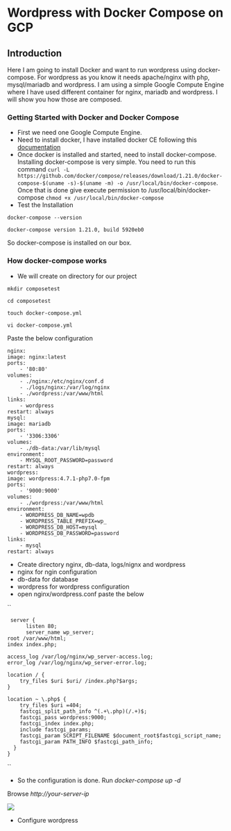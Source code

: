 <h1>Wordpress with Docker Compose on GCP</h1>
<h2> Introduction </h2>
Here I am going to install Docker and want to run wordpress using docker-compose. For wordpress as you know it needs apache/nginx with php, mysql/mariadb and wordpress. I am using a simple Google Compute Engine where I have used different container for nginx, mariadb and wordpress. I will show you how those are composed.

<h3> Getting Started with Docker and Docker Compose  </h3> 

* First we need one Google Compute Engine.
* Need to install docker, I have installed docker CE  following this [documentation](https://docs.docker.com/install/linux/docker-ce/centos/)
* Once docker is installed and started, need to install docker-compose. Installing docker-compose is very simple. You need to run this command 
``curl -L https://github.com/docker/compose/releases/download/1.21.0/docker-compose-$(uname -s)-$(uname -m) -o /usr/local/bin/docker-compose``. Once that is done give execute permission to /usr/local/bin/docker-compose ``chmod +x /usr/local/bin/docker-compose``
* Test the Installation

``docker-compose --version``

``docker-compose version 1.21.0, build 5920eb0``

So docker-compose is installed on our box. 

<h3>How docker-compose works </h3>

* We will create on directory for our project

 ``mkdir composetest``

``cd composetest``

``touch docker-compose.yml``

``vi docker-compose.yml``

Paste the below configuration 

   
    nginx: 
    image: nginx:latest
    ports:
        - '80:80'
    volumes:
        - ./nginx:/etc/nginx/conf.d   
        - ./logs/nginx:/var/log/nginx        
        - ./wordpress:/var/www/html        
    links:
        - wordpress
    restart: always
    mysql:
    image: mariadb
    ports:
        - '3306:3306'
    volumes:
        - ./db-data:/var/lib/mysql
    environment:
        - MYSQL_ROOT_PASSWORD=password
    restart: always 
    wordpress:
    image: wordpress:4.7.1-php7.0-fpm
    ports:
        - '9000:9000'
    volumes:
        - ./wordpress:/var/www/html
    environment:
        - WORDPRESS_DB_NAME=wpdb
        - WORDPRESS_TABLE_PREFIX=wp_
        - WORDPRESS_DB_HOST=mysql
        - WORDPRESS_DB_PASSWORD=password
    links:
        - mysql
    restart: always

* Create directory nginx, db-data, logs/nignx and wordpress
* nginx for ngin configuration
* db-data for database
* wordpress for wordpress configuration
* open nginx/wordpress.conf
paste the below 

`` 
    
     server {
          listen 80;
          server_name wp_server; 
    root /var/www/html;
    index index.php;
 
    access_log /var/log/nginx/wp_server-access.log;
    error_log /var/log/nginx/wp_server-error.log;
 
    location / {
        try_files $uri $uri/ /index.php?$args;
    }
 
    location ~ \.php$ {
        try_files $uri =404;
        fastcgi_split_path_info ^(.+\.php)(/.+)$;
        fastcgi_pass wordpress:9000;
        fastcgi_index index.php;
        include fastcgi_params;
        fastcgi_param SCRIPT_FILENAME $document_root$fastcgi_script_name;
        fastcgi_param PATH_INFO $fastcgi_path_info;
      }
    }
``

* So the configuration is done. Run _docker-compose up -d_

Browse _http://your-server-ip_

 ![](https://res.cloudinary.com/cloudinsnap/image/upload/v1525106767/wpconfig_new.png)
* Configure wordpress

